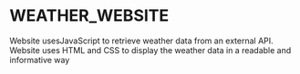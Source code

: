 # WEATHER_WEBSITE
 Website usesJavaScript to retrieve weather data from an external API. Website uses HTML and CSS to display the weather data in a readable and informative way
